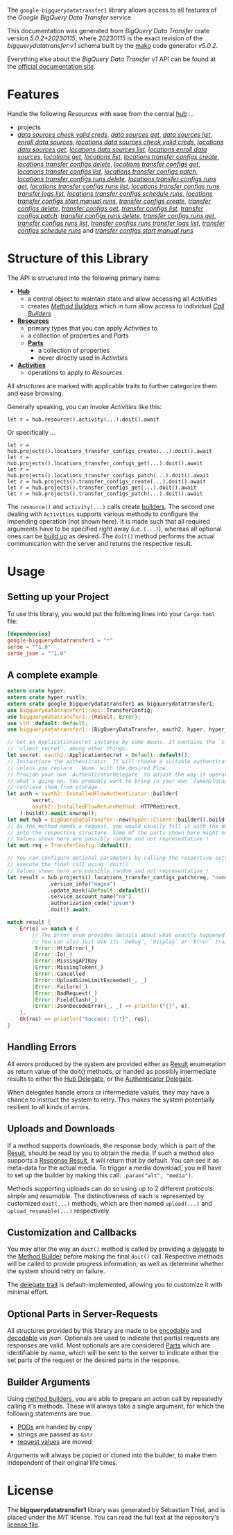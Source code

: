 <!---
DO NOT EDIT !
This file was generated automatically from 'src/generator/templates/api/README.md.mako'
DO NOT EDIT !
-->
The `google-bigquerydatatransfer1` library allows access to all features of the *Google BigQuery Data Transfer* service.

This documentation was generated from *BigQuery Data Transfer* crate version *5.0.2+20230115*, where *20230115* is the exact revision of the *bigquerydatatransfer:v1* schema built by the [mako](http://www.makotemplates.org/) code generator *v5.0.2*.

Everything else about the *BigQuery Data Transfer* *v1* API can be found at the
[official documentation site](https://cloud.google.com/bigquery-transfer/).
# Features

Handle the following *Resources* with ease from the central [hub](https://docs.rs/google-bigquerydatatransfer1/5.0.2+20230115/google_bigquerydatatransfer1/BigQueryDataTransfer) ... 

* projects
 * [*data sources check valid creds*](https://docs.rs/google-bigquerydatatransfer1/5.0.2+20230115/google_bigquerydatatransfer1/api::ProjectDataSourceCheckValidCredCall), [*data sources get*](https://docs.rs/google-bigquerydatatransfer1/5.0.2+20230115/google_bigquerydatatransfer1/api::ProjectDataSourceGetCall), [*data sources list*](https://docs.rs/google-bigquerydatatransfer1/5.0.2+20230115/google_bigquerydatatransfer1/api::ProjectDataSourceListCall), [*enroll data sources*](https://docs.rs/google-bigquerydatatransfer1/5.0.2+20230115/google_bigquerydatatransfer1/api::ProjectEnrollDataSourceCall), [*locations data sources check valid creds*](https://docs.rs/google-bigquerydatatransfer1/5.0.2+20230115/google_bigquerydatatransfer1/api::ProjectLocationDataSourceCheckValidCredCall), [*locations data sources get*](https://docs.rs/google-bigquerydatatransfer1/5.0.2+20230115/google_bigquerydatatransfer1/api::ProjectLocationDataSourceGetCall), [*locations data sources list*](https://docs.rs/google-bigquerydatatransfer1/5.0.2+20230115/google_bigquerydatatransfer1/api::ProjectLocationDataSourceListCall), [*locations enroll data sources*](https://docs.rs/google-bigquerydatatransfer1/5.0.2+20230115/google_bigquerydatatransfer1/api::ProjectLocationEnrollDataSourceCall), [*locations get*](https://docs.rs/google-bigquerydatatransfer1/5.0.2+20230115/google_bigquerydatatransfer1/api::ProjectLocationGetCall), [*locations list*](https://docs.rs/google-bigquerydatatransfer1/5.0.2+20230115/google_bigquerydatatransfer1/api::ProjectLocationListCall), [*locations transfer configs create*](https://docs.rs/google-bigquerydatatransfer1/5.0.2+20230115/google_bigquerydatatransfer1/api::ProjectLocationTransferConfigCreateCall), [*locations transfer configs delete*](https://docs.rs/google-bigquerydatatransfer1/5.0.2+20230115/google_bigquerydatatransfer1/api::ProjectLocationTransferConfigDeleteCall), [*locations transfer configs get*](https://docs.rs/google-bigquerydatatransfer1/5.0.2+20230115/google_bigquerydatatransfer1/api::ProjectLocationTransferConfigGetCall), [*locations transfer configs list*](https://docs.rs/google-bigquerydatatransfer1/5.0.2+20230115/google_bigquerydatatransfer1/api::ProjectLocationTransferConfigListCall), [*locations transfer configs patch*](https://docs.rs/google-bigquerydatatransfer1/5.0.2+20230115/google_bigquerydatatransfer1/api::ProjectLocationTransferConfigPatchCall), [*locations transfer configs runs delete*](https://docs.rs/google-bigquerydatatransfer1/5.0.2+20230115/google_bigquerydatatransfer1/api::ProjectLocationTransferConfigRunDeleteCall), [*locations transfer configs runs get*](https://docs.rs/google-bigquerydatatransfer1/5.0.2+20230115/google_bigquerydatatransfer1/api::ProjectLocationTransferConfigRunGetCall), [*locations transfer configs runs list*](https://docs.rs/google-bigquerydatatransfer1/5.0.2+20230115/google_bigquerydatatransfer1/api::ProjectLocationTransferConfigRunListCall), [*locations transfer configs runs transfer logs list*](https://docs.rs/google-bigquerydatatransfer1/5.0.2+20230115/google_bigquerydatatransfer1/api::ProjectLocationTransferConfigRunTransferLogListCall), [*locations transfer configs schedule runs*](https://docs.rs/google-bigquerydatatransfer1/5.0.2+20230115/google_bigquerydatatransfer1/api::ProjectLocationTransferConfigScheduleRunCall), [*locations transfer configs start manual runs*](https://docs.rs/google-bigquerydatatransfer1/5.0.2+20230115/google_bigquerydatatransfer1/api::ProjectLocationTransferConfigStartManualRunCall), [*transfer configs create*](https://docs.rs/google-bigquerydatatransfer1/5.0.2+20230115/google_bigquerydatatransfer1/api::ProjectTransferConfigCreateCall), [*transfer configs delete*](https://docs.rs/google-bigquerydatatransfer1/5.0.2+20230115/google_bigquerydatatransfer1/api::ProjectTransferConfigDeleteCall), [*transfer configs get*](https://docs.rs/google-bigquerydatatransfer1/5.0.2+20230115/google_bigquerydatatransfer1/api::ProjectTransferConfigGetCall), [*transfer configs list*](https://docs.rs/google-bigquerydatatransfer1/5.0.2+20230115/google_bigquerydatatransfer1/api::ProjectTransferConfigListCall), [*transfer configs patch*](https://docs.rs/google-bigquerydatatransfer1/5.0.2+20230115/google_bigquerydatatransfer1/api::ProjectTransferConfigPatchCall), [*transfer configs runs delete*](https://docs.rs/google-bigquerydatatransfer1/5.0.2+20230115/google_bigquerydatatransfer1/api::ProjectTransferConfigRunDeleteCall), [*transfer configs runs get*](https://docs.rs/google-bigquerydatatransfer1/5.0.2+20230115/google_bigquerydatatransfer1/api::ProjectTransferConfigRunGetCall), [*transfer configs runs list*](https://docs.rs/google-bigquerydatatransfer1/5.0.2+20230115/google_bigquerydatatransfer1/api::ProjectTransferConfigRunListCall), [*transfer configs runs transfer logs list*](https://docs.rs/google-bigquerydatatransfer1/5.0.2+20230115/google_bigquerydatatransfer1/api::ProjectTransferConfigRunTransferLogListCall), [*transfer configs schedule runs*](https://docs.rs/google-bigquerydatatransfer1/5.0.2+20230115/google_bigquerydatatransfer1/api::ProjectTransferConfigScheduleRunCall) and [*transfer configs start manual runs*](https://docs.rs/google-bigquerydatatransfer1/5.0.2+20230115/google_bigquerydatatransfer1/api::ProjectTransferConfigStartManualRunCall)




# Structure of this Library

The API is structured into the following primary items:

* **[Hub](https://docs.rs/google-bigquerydatatransfer1/5.0.2+20230115/google_bigquerydatatransfer1/BigQueryDataTransfer)**
    * a central object to maintain state and allow accessing all *Activities*
    * creates [*Method Builders*](https://docs.rs/google-bigquerydatatransfer1/5.0.2+20230115/google_bigquerydatatransfer1/client::MethodsBuilder) which in turn
      allow access to individual [*Call Builders*](https://docs.rs/google-bigquerydatatransfer1/5.0.2+20230115/google_bigquerydatatransfer1/client::CallBuilder)
* **[Resources](https://docs.rs/google-bigquerydatatransfer1/5.0.2+20230115/google_bigquerydatatransfer1/client::Resource)**
    * primary types that you can apply *Activities* to
    * a collection of properties and *Parts*
    * **[Parts](https://docs.rs/google-bigquerydatatransfer1/5.0.2+20230115/google_bigquerydatatransfer1/client::Part)**
        * a collection of properties
        * never directly used in *Activities*
* **[Activities](https://docs.rs/google-bigquerydatatransfer1/5.0.2+20230115/google_bigquerydatatransfer1/client::CallBuilder)**
    * operations to apply to *Resources*

All *structures* are marked with applicable traits to further categorize them and ease browsing.

Generally speaking, you can invoke *Activities* like this:

```Rust,ignore
let r = hub.resource().activity(...).doit().await
```

Or specifically ...

```ignore
let r = hub.projects().locations_transfer_configs_create(...).doit().await
let r = hub.projects().locations_transfer_configs_get(...).doit().await
let r = hub.projects().locations_transfer_configs_patch(...).doit().await
let r = hub.projects().transfer_configs_create(...).doit().await
let r = hub.projects().transfer_configs_get(...).doit().await
let r = hub.projects().transfer_configs_patch(...).doit().await
```

The `resource()` and `activity(...)` calls create [builders][builder-pattern]. The second one dealing with `Activities` 
supports various methods to configure the impending operation (not shown here). It is made such that all required arguments have to be 
specified right away (i.e. `(...)`), whereas all optional ones can be [build up][builder-pattern] as desired.
The `doit()` method performs the actual communication with the server and returns the respective result.

# Usage

## Setting up your Project

To use this library, you would put the following lines into your `Cargo.toml` file:

```toml
[dependencies]
google-bigquerydatatransfer1 = "*"
serde = "^1.0"
serde_json = "^1.0"
```

## A complete example

```Rust
extern crate hyper;
extern crate hyper_rustls;
extern crate google_bigquerydatatransfer1 as bigquerydatatransfer1;
use bigquerydatatransfer1::api::TransferConfig;
use bigquerydatatransfer1::{Result, Error};
use std::default::Default;
use bigquerydatatransfer1::{BigQueryDataTransfer, oauth2, hyper, hyper_rustls, chrono, FieldMask};

// Get an ApplicationSecret instance by some means. It contains the `client_id` and 
// `client_secret`, among other things.
let secret: oauth2::ApplicationSecret = Default::default();
// Instantiate the authenticator. It will choose a suitable authentication flow for you, 
// unless you replace  `None` with the desired Flow.
// Provide your own `AuthenticatorDelegate` to adjust the way it operates and get feedback about 
// what's going on. You probably want to bring in your own `TokenStorage` to persist tokens and
// retrieve them from storage.
let auth = oauth2::InstalledFlowAuthenticator::builder(
        secret,
        oauth2::InstalledFlowReturnMethod::HTTPRedirect,
    ).build().await.unwrap();
let mut hub = BigQueryDataTransfer::new(hyper::Client::builder().build(hyper_rustls::HttpsConnectorBuilder::new().with_native_roots().https_or_http().enable_http1().enable_http2().build()), auth);
// As the method needs a request, you would usually fill it with the desired information
// into the respective structure. Some of the parts shown here might not be applicable !
// Values shown here are possibly random and not representative !
let mut req = TransferConfig::default();

// You can configure optional parameters by calling the respective setters at will, and
// execute the final call using `doit()`.
// Values shown here are possibly random and not representative !
let result = hub.projects().locations_transfer_configs_patch(req, "name")
             .version_info("magna")
             .update_mask(&Default::default())
             .service_account_name("no")
             .authorization_code("ipsum")
             .doit().await;

match result {
    Err(e) => match e {
        // The Error enum provides details about what exactly happened.
        // You can also just use its `Debug`, `Display` or `Error` traits
         Error::HttpError(_)
        |Error::Io(_)
        |Error::MissingAPIKey
        |Error::MissingToken(_)
        |Error::Cancelled
        |Error::UploadSizeLimitExceeded(_, _)
        |Error::Failure(_)
        |Error::BadRequest(_)
        |Error::FieldClash(_)
        |Error::JsonDecodeError(_, _) => println!("{}", e),
    },
    Ok(res) => println!("Success: {:?}", res),
}

```
## Handling Errors

All errors produced by the system are provided either as [Result](https://docs.rs/google-bigquerydatatransfer1/5.0.2+20230115/google_bigquerydatatransfer1/client::Result) enumeration as return value of
the doit() methods, or handed as possibly intermediate results to either the 
[Hub Delegate](https://docs.rs/google-bigquerydatatransfer1/5.0.2+20230115/google_bigquerydatatransfer1/client::Delegate), or the [Authenticator Delegate](https://docs.rs/yup-oauth2/*/yup_oauth2/trait.AuthenticatorDelegate.html).

When delegates handle errors or intermediate values, they may have a chance to instruct the system to retry. This 
makes the system potentially resilient to all kinds of errors.

## Uploads and Downloads
If a method supports downloads, the response body, which is part of the [Result](https://docs.rs/google-bigquerydatatransfer1/5.0.2+20230115/google_bigquerydatatransfer1/client::Result), should be
read by you to obtain the media.
If such a method also supports a [Response Result](https://docs.rs/google-bigquerydatatransfer1/5.0.2+20230115/google_bigquerydatatransfer1/client::ResponseResult), it will return that by default.
You can see it as meta-data for the actual media. To trigger a media download, you will have to set up the builder by making
this call: `.param("alt", "media")`.

Methods supporting uploads can do so using up to 2 different protocols: 
*simple* and *resumable*. The distinctiveness of each is represented by customized 
`doit(...)` methods, which are then named `upload(...)` and `upload_resumable(...)` respectively.

## Customization and Callbacks

You may alter the way an `doit()` method is called by providing a [delegate](https://docs.rs/google-bigquerydatatransfer1/5.0.2+20230115/google_bigquerydatatransfer1/client::Delegate) to the 
[Method Builder](https://docs.rs/google-bigquerydatatransfer1/5.0.2+20230115/google_bigquerydatatransfer1/client::CallBuilder) before making the final `doit()` call. 
Respective methods will be called to provide progress information, as well as determine whether the system should 
retry on failure.

The [delegate trait](https://docs.rs/google-bigquerydatatransfer1/5.0.2+20230115/google_bigquerydatatransfer1/client::Delegate) is default-implemented, allowing you to customize it with minimal effort.

## Optional Parts in Server-Requests

All structures provided by this library are made to be [encodable](https://docs.rs/google-bigquerydatatransfer1/5.0.2+20230115/google_bigquerydatatransfer1/client::RequestValue) and 
[decodable](https://docs.rs/google-bigquerydatatransfer1/5.0.2+20230115/google_bigquerydatatransfer1/client::ResponseResult) via *json*. Optionals are used to indicate that partial requests are responses 
are valid.
Most optionals are are considered [Parts](https://docs.rs/google-bigquerydatatransfer1/5.0.2+20230115/google_bigquerydatatransfer1/client::Part) which are identifiable by name, which will be sent to 
the server to indicate either the set parts of the request or the desired parts in the response.

## Builder Arguments

Using [method builders](https://docs.rs/google-bigquerydatatransfer1/5.0.2+20230115/google_bigquerydatatransfer1/client::CallBuilder), you are able to prepare an action call by repeatedly calling it's methods.
These will always take a single argument, for which the following statements are true.

* [PODs][wiki-pod] are handed by copy
* strings are passed as `&str`
* [request values](https://docs.rs/google-bigquerydatatransfer1/5.0.2+20230115/google_bigquerydatatransfer1/client::RequestValue) are moved

Arguments will always be copied or cloned into the builder, to make them independent of their original life times.

[wiki-pod]: http://en.wikipedia.org/wiki/Plain_old_data_structure
[builder-pattern]: http://en.wikipedia.org/wiki/Builder_pattern
[google-go-api]: https://github.com/google/google-api-go-client

# License
The **bigquerydatatransfer1** library was generated by Sebastian Thiel, and is placed 
under the *MIT* license.
You can read the full text at the repository's [license file][repo-license].

[repo-license]: https://github.com/Byron/google-apis-rsblob/main/LICENSE.md

